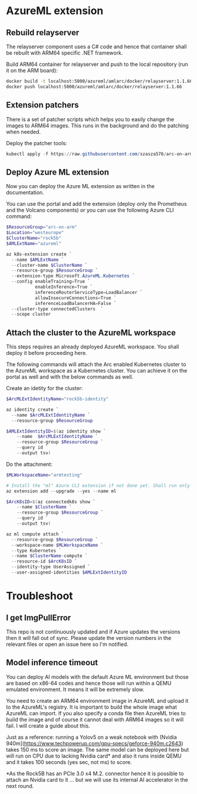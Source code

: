 # AzureML extension

## Rebuild relayserver
The relayserver component uses a C# code and hence that container shall be rebuilt with ARM64 specific .NET framework.

Build ARM64 container for relayserver and push to the local repository (run it on the ARM board):
```bash
docker build -t localhost:5000/azureml/amlarc/docker/relayserver:1.1.66 https://github.com/szasza576/arc-on-arm.git#main:azureml/relayserver
docker push localhost:5000/azureml/amlarc/docker/relayserver:1.1.66
```

## Extension patchers
There is a set of patcher scripts which helps you to easily change the images to ARM64 images. This runs in the background and do the patching when needed.

Deploy the patcher tools:
```powershell
kubectl apply -f https://raw.githubusercontent.com/szasza576/arc-on-arm/main/azureml/aml-patcher/aml-patcher.yaml
```

## Deploy Azure ML extension
Now you can deploy the Azure ML extension as written in the documentation.

You can use the portal and add the extension (deploy only the Prometheus and the Volcano components) or you can use the following Azure CLI command:
```powershell
$ResourceGroup="arc-on-arm"
$Location="westeurope"
$ClusterName="rock5b"
$AMLExtName="azureml"

az k8s-extension create `
  --name $AMLExtName `
  --cluster-name $ClusterName `
  --resource-group $ResourceGroup `
  --extension-type Microsoft.AzureML.Kubernetes `
  --config enableTraining=True `
           enableInference=True `
           inferenceRouterServiceType=LoadBalancer `
           allowInsecureConnections=True `
           inferenceLoadBalancerHA=False `
  --cluster-type connectedClusters  `
  --scope cluster
```

## Attach the cluster to the AzureML workspace
This steps requires an already deployed AzureML workspace. You shall deploy it before proceeding here.

The following commands will attach the Arc enabled Kubernetes cluster to the AzureML workspace as a Kubernetes cluster. You can achieve it on the portal as well and with the below commands as well.

Create an idetity for the cluster:
```powershell
$ArcMLExtIdentityName="rock5b-identity"

az identity create `
  --name $ArcMLExtIdentityName `
  --resource-group $ResourceGroup

$AMLExtIdentityID=$(az identity show `
    --name  $ArcMLExtIdentityName `
    --resource-group $ResourceGroup `
    --query id `
    --output tsv)
```
Do the attachment:
```powershell
$MLWorkspaceName="armtesting"

# Install the "ml" Azure CLI extension if not done yet. Shall run only once.
az extension add --upgrade --yes --name ml

$ArcK8sID=$(az connectedk8s show `
    --name $ClusterName `
    --resource-group $ResourceGroup `
    --query id `
    --output tsv)

az ml compute attach `
  --resource-group $ResourceGroup `
  --workspace-name $MLWorkspaceName `
  --type Kubernetes `
  --name $ClusterName-compute `
  --resource-id $ArcK8sID `
  --identity-type UserAssigned `
  --user-assigned-identities $AMLExtIdentityID
```

# Troubleshoot
## I get ImgPullError
This repo is not continuously updated and if Azure updates the versions then it will fall out of sync. Please update the version numbers in the relevant files or open an issue here so I'm notified.
## Model inference timeout
You can deploy AI models with the default Azure ML environment but those are based on x86-64 codes and hence those will run within a QEMU emulated environment. It means it will be extremely slow.

You need to create an ARM64 environment image in AzureML and upload it to the AzureML's registry. It is important to build the whole image what AzureML can import. If you also specify a conda file then AzureML tries to build the image and of course it cannot deal with ARM64 images so it will fail. I will create a guide about this.

Just as a reference: running a Yolov5 on a weak notebook with (Nvidia 940m](https://www.techpowerup.com/gpu-specs/geforce-940m.c2643) takes 150 ms to score an image. The same model can be deployed here but will run on CPU due to lacking Nvidia card* and also it runs inside QEMU and it takes 100 seconds (yes sec, not ms) to score.

*As the Rock5B has an PCIe 3.0 x4 M.2. connector hence it is possible to attach an Nvidia card to it ... but we will use its internal AI accelerator in the next round.